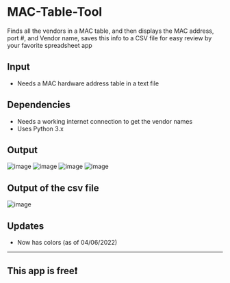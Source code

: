 # MAC-Table-Tool
Finds all the vendors in a MAC table, and then displays the MAC address, port #, and Vendor name, saves this
info to a CSV file for easy review by your favorite spreadsheet app 
## Input
* Needs a MAC hardware address table in a text file

## Dependencies
* Needs a working internet connection to get the vendor names
* Uses Python 3.x

## Output
![image](https://user-images.githubusercontent.com/48565067/162001482-8df8d4b4-2569-48ea-acdc-36fd29f78936.png)
![image](https://user-images.githubusercontent.com/48565067/162001707-01d6f276-f112-426d-a2e4-f5eff30ff2b1.png)
![image](https://user-images.githubusercontent.com/48565067/162002060-69c14a98-5e47-426e-9aaa-b0f4f8ba9a88.png)
![image](https://user-images.githubusercontent.com/48565067/162002198-bc4a35d0-a86b-40ba-a6d5-114cbd068e2e.png)

## Output of the csv file
![image](https://user-images.githubusercontent.com/48565067/162002645-ba668815-da39-4cfb-a759-9b08d12e74c9.png)

## Updates
* Now has colors (as of 04/06/2022)
---
## This app is free❗
